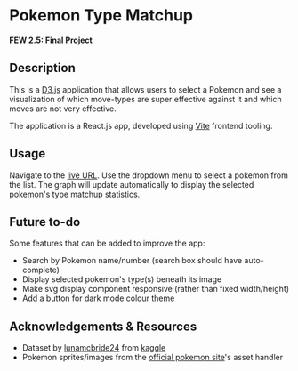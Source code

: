 # Pokemon Type Matchup

**FEW 2.5: Final Project**

## Description

This is a [D3.js](https://d3js.org/) application that allows users to select a Pokemon and see a visualization of which move-types are super effective against it and which moves are not very effective.

The application is a React.js app, developed using [Vite](https://vitejs.dev/) frontend tooling.

## Usage

Navigate to the [live URL](https://shah-a.github.io/few2.5-07-final-project/). Use the dropdown menu to select a pokemon from the list. The graph will update automatically to display the selected pokemon's type matchup statistics.

## Future to-do

Some features that can be added to improve the app:

- Search by Pokemon name/number (search box should have auto-complete)
- Display selected pokemon's type(s) beneath its image
- Make svg display component responsive (rather than fixed width/height)
- Add a button for dark mode colour theme

## Acknowledgements & Resources

- Dataset by [lunamcbride24](https://www.kaggle.com/lunamcbride24) from [kaggle](https://www.kaggle.com/lunamcbride24/pokemon-type-matchup-data)
- Pokemon sprites/images from the [official pokemon site](https://www.pokemon.com/us/pokedex/)'s asset handler

